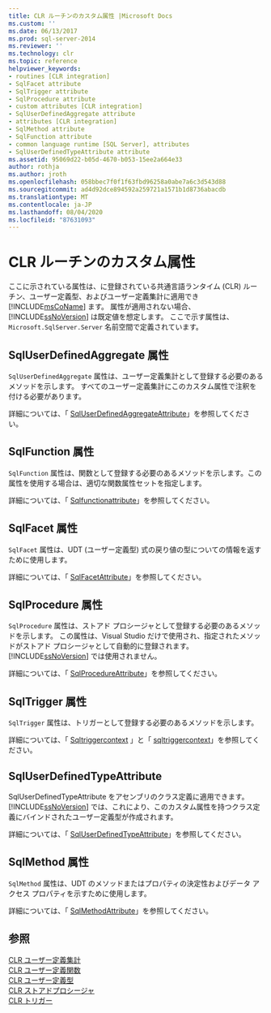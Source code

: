 ```yaml
---
title: CLR ルーチンのカスタム属性 |Microsoft Docs
ms.custom: ''
ms.date: 06/13/2017
ms.prod: sql-server-2014
ms.reviewer: ''
ms.technology: clr
ms.topic: reference
helpviewer_keywords:
- routines [CLR integration]
- SqlFacet attribute
- SqlTrigger attribute
- SqlProcedure attribute
- custom attributes [CLR integration]
- SqlUserDefinedAggregate attribute
- attributes [CLR integration]
- SqlMethod attribute
- SqlFunction attribute
- common language runtime [SQL Server], attributes
- SqlUserDefinedTypeAttribute attribute
ms.assetid: 95069d22-b05d-4670-b053-15ee2a664e33
author: rothja
ms.author: jroth
ms.openlocfilehash: 058bbec7f0f1f63fbd96258a0abe7a6c3d543d88
ms.sourcegitcommit: ad4d92dce894592a259721a1571b1d8736abacdb
ms.translationtype: MT
ms.contentlocale: ja-JP
ms.lasthandoff: 08/04/2020
ms.locfileid: "87631093"
---
```

# <a name="custom-attributes-for-clr-routines"></a>CLR ルーチンのカスタム属性
  ここに示されている属性は、に登録されている共通言語ランタイム (CLR) ルーチン、ユーザー定義型、およびユーザー定義集計に適用でき [!INCLUDE[msCoName](../../../includes/ssnoversion-md.md)] ます。 属性が適用されない場合、[!INCLUDE[ssNoVersion](../../../includes/ssnoversion-md.md)] は既定値を想定します。 ここで示す属性は、`Microsoft.SqlServer.Server` 名前空間で定義されています。  
  
## <a name="the-sqluserdefinedaggregate-attribute"></a>SqlUserDefinedAggregate 属性  
 `SqlUserDefinedAggregate` 属性は、ユーザー定義集計として登録する必要のあるメソッドを示します。 すべてのユーザー定義集計にこのカスタム属性で注釈を付ける必要があります。  
  
 詳細については、「 [SqlUserDefinedAggregateAttribute](https://go.microsoft.com/fwlink/?LinkId=124626)」を参照してください。  
  
## <a name="the-sqlfunction-attribute"></a>SqlFunction 属性  
 `SqlFunction` 属性は、関数として登録する必要のあるメソッドを示します。この属性を使用する場合は、適切な関数属性セットを指定します。  
  
 詳細については、「 [Sqlfunctionattribute](https://go.microsoft.com/fwlink/?LinkId=128019)」を参照してください。  
  
## <a name="the-sqlfacet-attribute"></a>SqlFacet 属性  
 `SqlFacet` 属性は、UDT (ユーザー定義型) 式の戻り値の型についての情報を返すために使用します。  
  
 詳細については、「 [SqlFacetAttribute](https://go.microsoft.com/fwlink/?LinkId=128020)」を参照してください。  
  
## <a name="the-sqlprocedure-attribute"></a>SqlProcedure 属性  
 `SqlProcedure` 属性は、ストアド プロシージャとして登録する必要のあるメソッドを示します。 この属性は、Visual Studio だけで使用され、指定されたメソッドがストアド プロシージャとして自動的に登録されます。[!INCLUDE[ssNoVersion](../../../includes/ssnoversion-md.md)] では使用されません。  
  
 詳細については、「 [SqlProcedureAttribute](https://go.microsoft.com/fwlink/?LinkId=128021)」を参照してください。  
  
## <a name="the-sqltrigger-attribute"></a>SqlTrigger 属性  
 `SqlTrigger` 属性は、トリガーとして登録する必要のあるメソッドを示します。  
  
 詳細については、「 [Sqltriggercontext](https://go.microsoft.com/fwlink/?LinkId=128022) 」と「 [sqltriggercontext](https://go.microsoft.com/fwlink/?LinkId=203898)」を参照してください。  
  
## <a name="the-sqluserdefinedtypeattribute"></a>SqlUserDefinedTypeAttribute  
 SqlUserDefinedTypeAttribute をアセンブリのクラス定義に適用できます。 [!INCLUDE[ssNoVersion](../../../includes/ssnoversion-md.md)] では、これにより、このカスタム属性を持つクラス定義にバインドされたユーザー定義型が作成されます。  
  
 詳細については、「 [SqlUserDefinedTypeAttribute](https://go.microsoft.com/fwlink/?LinkId=128024)」を参照してください。  
  
## <a name="the-sqlmethod-attribute"></a>SqlMethod 属性  
 `SqlMethod` 属性は、UDT のメソッドまたはプロパティの決定性およびデータ アクセス プロパティを示すために使用します。  
  
 詳細については、「 [SqlMethodAttribute](https://go.microsoft.com/fwlink/?LinkId=128025)」を参照してください。  
  
## <a name="see-also"></a>参照  
 [CLR ユーザー定義集計](../../clr-integration-database-objects-user-defined-functions/clr-user-defined-aggregates.md)   
 [CLR ユーザー定義関数](../../clr-integration-database-objects-user-defined-functions/clr-user-defined-functions.md)   
 [CLR ユーザー定義型](../../clr-integration-database-objects-user-defined-types/clr-user-defined-types.md)   
 [CLR ストアドプロシージャ](../../../database-engine/dev-guide/clr-stored-procedures.md)   
 [CLR トリガー](../../../database-engine/dev-guide/clr-triggers.md)  
  
  
